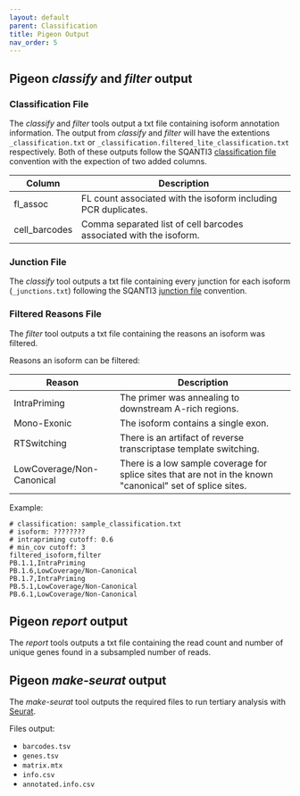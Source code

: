 ```yaml
---
layout: default
parent: Classification
title: Pigeon Output
nav_order: 5
---
```


## Pigeon _classify_ and _filter_ output

### Classification File

The _classify_ and _filter_ tools output a txt file containing isoform annotation information.
The output from _classify_ and _filter_ will have the extentions `_classification.txt` or `_classification.filtered_lite_classification.txt` respectively.
Both of these outputs follow the SQANTI3 [classification file](https://github.com/ConesaLab/SQANTI3/wiki/Understanding-the-output-of-SQANTI3-QC#glossary-of-classification-file-columns-classificationtxt) convention with the expection of two added columns.

| Column | Description |
| ------ | ----------- |
| fl_assoc | FL count associated with the isoform including PCR duplicates. |
| cell_barcodes | Comma separated list of cell barcodes associated with the isoform. |

### Junction File

The _classify_ tool outputs a txt file containing every junction for each isoform (`_junctions.txt`) following the SQANTI3 [junction file](https://github.com/ConesaLab/SQANTI3/wiki/Understanding-the-output-of-SQANTI3-QC#glossary-of-classification-file-columns-classificationtxt) convention.

### Filtered Reasons File

The _filter_ tool outputs a txt file containing the reasons an isoform was filtered.

Reasons an isoform can be filtered:

| Reason | Description |
| ------ | ----------- |
| IntraPriming | The primer was annealing to downstream A-rich regions. |
| Mono-Exonic | The isoform contains a single exon. |
| RTSwitching | There is an artifact of reverse transcriptase template switching. |
| LowCoverage/Non-Canonical | There is a low sample coverage for splice sites that are not in the known "canonical" set of splice sites. |

Example:

```
# classification: sample_classification.txt
# isoform: ????????
# intrapriming cutoff: 0.6
# min_cov cutoff: 3
filtered_isoform,filter
PB.1.1,IntraPriming
PB.1.6,LowCoverage/Non-Canonical
PB.1.7,IntraPriming
PB.5.1,LowCoverage/Non-Canonical
PB.6.1,LowCoverage/Non-Canonical
```

## Pigeon _report_ output

The _report_ tools outputs a txt file containing the read count and number of unique genes found in a subsampled number of reads.

## Pigeon _make-seurat_ output

The _make-seurat_ tool outputs the required files to run tertiary analysis with [Seurat](https://satijalab.org/seurat/).

Files output:
 - `barcodes.tsv`
 - `genes.tsv`
 - `matrix.mtx`
 - `info.csv`
 - `annotated.info.csv`
